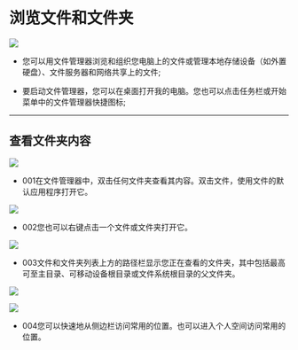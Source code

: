# 浏览文件和文件夹

![](https://github.com/openthos/systemui-analysis/blob/master/ImageView/filemanager.png)
- 您可以用文件管理器浏览和组织您电脑上的文件或管理本地存储设备（如外置硬盘）、文件服务器和网络共享上的文件;

- 要启动文件管理器，您可以在桌面打开我的电脑。您也可以点击任务栏或开始菜单中的文件管理器快捷图标;


***
## 查看文件夹内容

![](https://github.com/openthos/desktop-analysis/blob/master/imageView/files.png)
- 001在文件管理器中，双击任何文件夹查看其内容。双击文件，使用文件的默认应用程序打开它。


![](https://github.com/openthos/desktop-analysis/blob/master/imageView/fileright.png)
- 002您也可以右键点击一个文件或文件夹打开它。


![](https://github.com/openthos/desktop-analysis/blob/master/imageView/route.png)
- 003文件和文件夹列表上方的路径栏显示您正在查看的文件夹，其中包括最高可至主目录、可移动设备根目录或文件系统根目录的父文件夹。


![](https://github.com/openthos/desktop-analysis/blob/master/imageView/personal.png)

![](https://github.com/openthos/desktop-analysis/blob/master/imageView/fmusic.png)
- 004您可以快速地从侧边栏访问常用的位置。也可以进入个人空间访问常用的位置。


